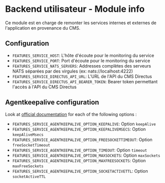 # Backend utilisateur - Module info
Ce module est en charge de remonter les services internes et externes de l'application en provenance du CMS.

## Configuration
- `FEATURES_SERVICE_HOST`: L'hôte d'écoute pour le monitoring du service
- `FEATURES_SERVICE_PORT`: Port d'écoute pour le monitoring du service
- `FEATURES_SERVICE_NATS_SERVERS`: Addresses complètes des serveurs NATS séparées par des virgules (ex: nats://localhost:4222)
- `FEATURES_SERVICE_DIRECTUS_API_URL`: L'URL de l'API du CMS Directus
- `FEATURES_SERVICE_DIRECTUS_API_BEARER_TOKEN`: Bearer token permettant l'accès à l'API du CMS Directus

## Agentkeepalive configuration
Look at [official documentation](https://github.com/node-modules/agentkeepalive#new-agentoptions) for each of the following options :
- `FEATURES_SERVICE_AGENTKEEPALIVE_OPTION_KEEPALIVE`: Option `keepAlive`
- `FEATURES_SERVICE_AGENTKEEPALIVE_OPTION_KEEPALIVEMSECS`: Option `keepAliveMsecs`
- `FEATURES_SERVICE_AGENTKEEPALIVE_OPTION_FREESOCKETTIMEOUT`: Option `freeSocketTimeout`
- `FEATURES_SERVICE_AGENTKEEPALIVE_OPTION_TIMEOUT`: Option `timeout`
- `FEATURES_SERVICE_AGENTKEEPALIVE_OPTION_MAXSOCKETS`: Option `maxSockets`
- `FEATURES_SERVICE_AGENTKEEPALIVE_OPTION_MAXFREESOCKETS`: Option `maxFreeSockets`
- `FEATURES_SERVICE_AGENTKEEPALIVE_OPTION_SOCKETACTIVETTL`: Option `socketActiveTTL`